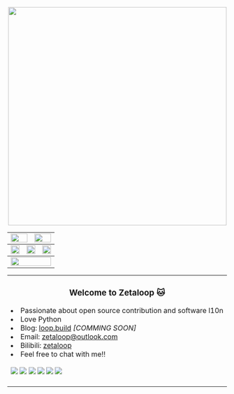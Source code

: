 <p align="center">
  <picture>
    <source media="(prefers-color-scheme: dark)" srcset="https://github.com/zetaloop/zetaloop/assets/36418285/730d71b8-ea10-4045-a084-1741320d0a08">
    <img width="500" src="https://github.com/zetaloop/zetaloop/assets/36418285/0a3c13d8-79e5-455a-9941-3435935d523b" />
  </picture>
</p>

<table align="center"><tbody>
  <tr>
    <td colspan="3"><a href="https://github.com/anuraghazra/github-readme-stats">
      <picture>
        <source media="(prefers-color-scheme: dark)" srcset="https://github-readme-stats.vercel.app/api?username=zetaloop&show_icons=true&theme=dark&hide_border=true&bg_color=00000000&number_format=long">
        <img height="100%" src="https://github-readme-stats.vercel.app/api?username=zetaloop&show_icons=true&hide_border=true&bg_color=00000000&number_format=long" />
      </picture>
    </a></td>
    <td colspan="3"><a href="https://github.com/denvercoder1/github-readme-streak-stats">
      <picture>
        <source media="(prefers-color-scheme: dark)" srcset="https://streak-stats.demolab.com/?user=zetaloop&mode=weekly&theme=dark&hide_border=true&background=00000000">
        <img height="100%" src="https://streak-stats.demolab.com/?user=zetaloop&mode=weekly&hide_border=true&background=00000000" />
      </picture>
    </a></td>
  </tr>
</tbody><tbody>
  <tr>
    <td colspan="2"><a href="https://github.com/vn7n24fzkq/github-profile-summary-cards">
      <picture>
        <source media="(prefers-color-scheme: dark)" srcset="http://github-profile-summary-cards2.vercel.app/api/cards/repos-per-language?username=zetaloop&theme=nord_dark&no_bg=true&no_stroke=true">
        <img height="100%" src="http://github-profile-summary-cards2.vercel.app/api/cards/repos-per-language?username=zetaloop&theme=nord_bright&no_bg=true&no_stroke=true" />
      </picture>
    </a></td>
    <td colspan="2"><a href="https://github.com/vn7n24fzkq/github-profile-summary-cards">
      <picture>
        <source media="(prefers-color-scheme: dark)" srcset="http://github-profile-summary-cards2.vercel.app/api/cards/most-commit-language?username=zetaloop&theme=nord_dark&no_bg=true&no_stroke=true">
        <img height="100%" src="http://github-profile-summary-cards2.vercel.app/api/cards/most-commit-language?username=zetaloop&theme=nord_bright&no_bg=true&no_stroke=true" />
      </picture>
    </a></td>
    <td colspan="2"><a href="https://github.com/vn7n24fzkq/github-profile-summary-cards">
      <picture>
        <source media="(prefers-color-scheme: dark)" srcset="http://github-profile-summary-cards2.vercel.app/api/cards/productive-time?username=zetaloop&utcOffset=8&theme=nord_dark&no_bg=true&no_stroke=true">
        <img height="100%" src="http://github-profile-summary-cards2.vercel.app/api/cards/productive-time?username=zetaloop&utcOffset=8&theme=nord_bright&no_bg=true&no_stroke=true" />
      </picture>
    </a></td>
  </tr>
</tbody><tbody>
  <tr>
    <td colspan="6"><a href="https://github.com/ryo-ma/github-profile-trophy">
      <picture>
        <source media="(prefers-color-scheme: dark)" srcset="https://github-profile-trophy.vercel.app/?username=zetaloop&theme=darkhub&no-bg=true&no-frame=true&row=1&column=6&margin-w=15">
        <img width="100%" src="https://github-profile-trophy.vercel.app/?username=zetaloop&no-bg=true&no-frame=true&row=1&column=6&margin-w=15" />
      </picture>
    </a></td>
  </tr>
</tbody></table>
<table align="center"><tbody>
  <tr>
    <td colspan="4">
      <h3><p align="center">Welcome to Zetaloop 🐱</p></h3>
      <li>Passionate about open source contribution and software l10n</li>
      <li>Love Python</li>
      <li>Blog: <a href="https://loop.build">loop.build</a> <i>[COMMING SOON]</i></li>
      <li>Email: <a href="mailto:zetaloop@outlook.com">zetaloop@outlook.com</a></li>
      <li>Bilibili: <a href="https://space.bilibili.com/99583527">zetaloop</a></li>
      <li>Feel free to chat with me!!</li>
      <br />
      <a href="https://www.nbu.edu.cn/en/"><img src="https://img.shields.io/badge/NBU-x?style=for-the-badge&logo=bookstack&logoColor=white&color=cf3a1c" /></a>
      <a href="https://python.org"><img src="https://img.shields.io/badge/Python-gray?style=for-the-badge&logo=python&logoColor=white&color=5175a6" /></a>
      <a href="https://translate.google.com/?sl=en&tl=zh-CN&text=lol"><img src="https://img.shields.io/badge/L10N-x?style=for-the-badge&logo=googletranslate&logoColor=white&color=4285F4" /></a>
      <a href="https://github.com"><img src="https://img.shields.io/badge/OpenSource-x?style=for-the-badge&logo=opensourceinitiative&logoColor=white&color=3DA639" /></a>
      <a href="https://raspberrypi.com/"><img src="https://img.shields.io/badge/Hardware-x?style=for-the-badge&logo=raspberrypi&logoColor=white&color=A22846" /></a>
      <a href="https://loop.build/about"><img src="https://img.shields.io/badge/Meow-x?style=for-the-badge&logo=furrynetwork&logoColor=white&color=2E75B4" /></a>
      <br /><br />
    </td>
  </tr>
</tbody></table>
